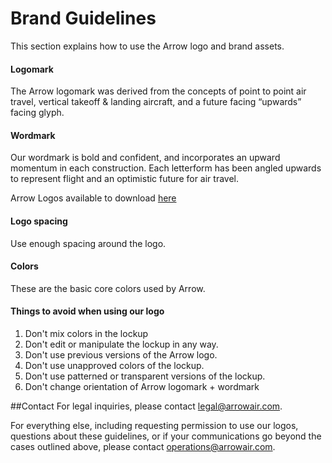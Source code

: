 # Brand Guidelines
This section explains how to use the Arrow logo and brand assets.

#### Logomark
The Arrow logomark was derived from the concepts of point to point air travel, vertical takeoff & landing aircraft, and a future facing “upwards” facing glyph.

#### Wordmark
 Our wordmark is bold and confident, and incorporates an upward momentum in each construction. Each letterform has been angled upwards to represent flight and an optimistic future for air travel.

Arrow Logos available to download [here](https://drive.google.com/drive/folders/1xcmC-tizxkAKE3sXJv6txlFadQDzOGi8?usp=drive_link)

#### Logo spacing
Use enough spacing around the logo.

#### Colors
These are the basic core colors used by Arrow.

#### Things to avoid when using our logo
1. Don't mix colors in the lockup
2. Don't edit or manipulate the lockup in any way.
3. Don't use previous versions of the Arrow logo.
4. Don't use unapproved colors of the lockup.
5. Don't use patterned or transparent versions of the lockup.
6. Don't change orientation of Arrow logomark + wordmark

##Contact
For legal inquiries, please contact legal@arrowair.com.

For everything else, including requesting permission to use our logos, questions about these guidelines, or if your communications go beyond the cases outlined above, please contact operations@arrowair.com.
